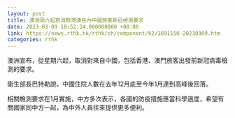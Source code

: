 ```yaml
---
layout: post
title: 澳洲周六起取消對港澳在內中國旅客新冠檢測要求
date: 2023-03-09 10:52:24.000000000 +08:00
link: https://news.rthk.hk/rthk/ch/component/k2/1691150-20230309.htm
categories: rthk
---
```


澳洲宣布，從星期六起，取消對來自中國，包括香港、澳門旅客出發前新冠病毒檢測的要求。

衛生部長巴特勒說，中國住院人數在去年12月底至今年1月達到高峰後回落。

相關檢測要求在1月實施，中方多次表示，各國的防疫措施應當科學適度，希望有關國家同中方一起，為中外人員往來提供更多便利。
